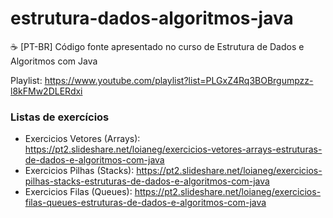 # estrutura-dados-algoritmos-java
☕ [PT-BR] Código fonte apresentado no curso de Estrutura de Dados e Algoritmos com Java

Playlist: https://www.youtube.com/playlist?list=PLGxZ4Rq3BOBrgumpzz-l8kFMw2DLERdxi

### Listas de exercícios
* Exercicios Vetores (Arrays): https://pt2.slideshare.net/loianeg/exercicios-vetores-arrays-estruturas-de-dados-e-algoritmos-com-java
* Exercicios Pilhas (Stacks): https://pt2.slideshare.net/loianeg/exercicios-pilhas-stacks-estruturas-de-dados-e-algoritmos-com-java
* Exercicios Filas (Queues): https://pt2.slideshare.net/loianeg/exercicios-filas-queues-estruturas-de-dados-e-algoritmos-com-java
